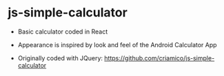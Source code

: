 # js-simple-calculator

* Basic calculator coded in React

* Appearance is inspired by look and feel of the Android Calculator App

* Originally coded with JQuery: https://github.com/criamico/js-simple-calculator

